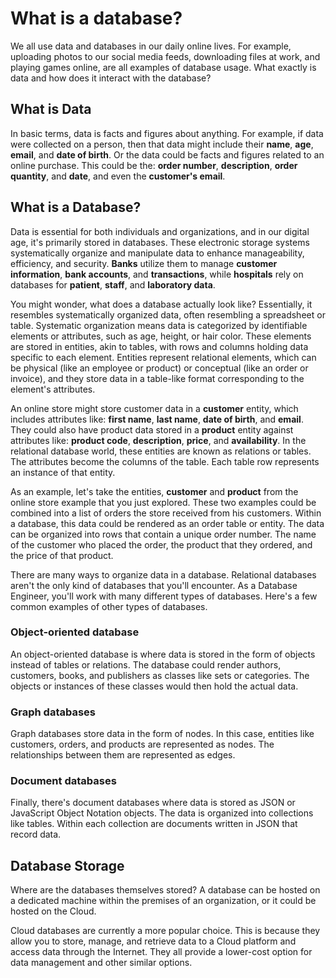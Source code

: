 # What is a database?


We all use data and databases in our daily online lives. For example, uploading photos to our social media feeds, downloading files at work, and playing games online, are all examples of database usage. What exactly is data and how does it interact with the database?


## What is Data 

In basic terms, data is facts and figures about anything. For example, if data were collected on a person, then that data might include their **name**, **age**, **email**, and **date of birth**. Or the data could be facts and figures related to an online purchase. This could be the: **order number**, **description**, **order quantity**, and **date**, and even the **customer's email**.


## What is a Database? 

Data is essential for both individuals and organizations, and in our digital age, it's primarily stored in databases. These electronic storage systems systematically organize and manipulate data to enhance manageability, efficiency, and security. **Banks** utilize them to manage **customer information**, **bank accounts**, and **transactions**, while **hospitals** rely on databases for **patient**, **staff**, and **laboratory data**. 

You might wonder, what does a database actually look like? Essentially, it resembles systematically organized data, often resembling a spreadsheet or table. Systematic organization means data is categorized by identifiable elements or attributes, such as age, height, or hair color. These elements are stored in entities, akin to tables, with rows and columns holding data specific to each element. Entities represent relational elements, which can be physical (like an employee or product) or conceptual (like an order or invoice), and they store data in a table-like format corresponding to the element's attributes. 

An online store might store customer data in a **customer** entity, which includes attributes like: **first name**, **last name**, **date of birth**, and **email**. They could also have product data stored in a **product** entity against attributes like: **product code**, **description**, **price**, and **availability**. In the relational database world, these entities are known as relations or tables. The attributes become the columns of the table. Each table row represents an instance of that entity.

As an example, let's take the entities, **customer** and **product** from the online store example that you just explored. These two examples could be combined into a list of orders the store received from his customers. Within a database, this data could be rendered as an order table or entity. The data can be organized into rows that contain a unique order number. The name of the customer who placed the order, the product that they ordered, and the price of that product.

There are many ways to organize data in a database. Relational databases aren't the only kind of databases that you'll encounter. As a Database Engineer, you'll work with many different types of databases. Here's a few common examples of other types of databases.


### Object-oriented database

An object-oriented database is where data is stored in the form of objects instead of tables or relations. The database could render authors, customers, books, and publishers as classes like sets or categories. The objects or instances of these classes would then hold the actual data.


### Graph databases

Graph databases store data in the form of nodes. In this case, entities like customers, orders, and products are represented as nodes. The relationships between them are represented as edges.


### Document databases

Finally, there's document databases where data is stored as JSON or JavaScript Object Notation objects. The data is organized into collections like tables. Within each collection are documents written in JSON that record data. 


## Database Storage

Where are the databases themselves stored? A database can be hosted on a dedicated machine within the premises of an organization, or it could be hosted on the Cloud. 

Cloud databases are currently a more popular choice. This is because they allow you to store, manage, and retrieve data to a Cloud platform and access data through the Internet. They all provide a lower-cost option for data management and other similar options.
